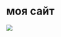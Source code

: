<h1>моя сайт</h1>
<img src="https://kalix.club/uploads/posts/2022-12/thumbs/1671593335_kalix-club-p-oboi-s-akuloi-iz-ikei-vkontakte-25.png">